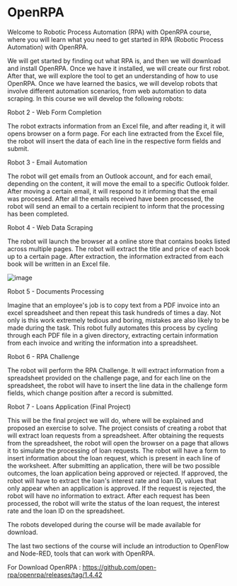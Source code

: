 # OpenRPA
Welcome to Robotic Process Automation (RPA) with OpenRPA course, where you will learn what you need to get started in RPA (Robotic Process Automation) with OpenRPA.

We will get started by finding out what RPA is, and then we will download and install OpenRPA. Once we have it installed, we will create our first robot. After that, we will explore the tool to get an understanding of how to use OpenRPA. Once we have learned the basics, we will develop robots that involve different automation scenarios, from web automation to data scraping. In this course we will develop the following robots:

Robot 2 - Web Form Completion

The robot extracts information from an Excel file, and after reading it, it will opens browser on a form page. For each line extracted from the Excel file, the robot will insert the data of each line in the respective form fields and submit.



Robot 3 - Email Automation

The robot will get emails from an Outlook account, and for each email, depending on the content, it will move the email to a specific Outlook folder. After moving a certain email, it will respond to it informing that the email was processed. After all the emails received have been processed, the robot will send an email to a certain recipient to inform that the processing has been completed.



Robot 4 - Web Data Scraping

The robot will launch the browser at a online store that contains books listed across multiple pages. The robot will extract the title and price of each book up to a certain page. After extraction, the information extracted from each book will be written in an Excel file.

![image](https://github.com/user-attachments/assets/8538487d-d597-4696-9db6-c41eef343976)




Robot 5 - Documents Processing

Imagine that an employee's job is to copy text from a PDF invoice into an excel spreadsheet and then repeat this task hundreds of times a day. Not only is this work extremely tedious and boring, mistakes are also likely to be made during the task. This robot fully automates this process by cycling through each PDF file in a given directory, extracting certain information from each invoice and writing the information into a spreadsheet.



Robot 6 - RPA Challenge

The robot will perform the RPA Challenge. It will extract information from a spreadsheet provided on the challenge page, and for each line on the spreadsheet, the robot will have to insert the line data in the challenge form fields, which change position after a record is submitted.



Robot 7 - Loans Application (Final Project)

This will be the final project we will do, where will be explained and proposed an exercise to solve. The project consists of creating a robot that will extract loan requests from a spreadsheet. After obtaining the requests from the spreadsheet, the robot will open the browser on a page that allows it to simulate the processing of loan requests. The robot will have a form to insert information about the loan request, which is present in each line of the worksheet. After submitting an application, there will be two possible outcomes, the loan application being approved or rejected. If approved, the robot will have to extract the loan's interest rate and loan ID, values ​​that only appear when an application is approved. If the request is rejected, the robot will have no information to extract. After each request has been processed, the robot will write the status of the loan request, the interest rate and the loan ID on the spreadsheet.



The robots developed during the course will be made available for download.

The last two sections of the course will include an introduction to OpenFlow and Node-RED, tools that can work with OpenRPA.

For Download OpenRPA : https://github.com/open-rpa/openrpa/releases/tag/1.4.42
